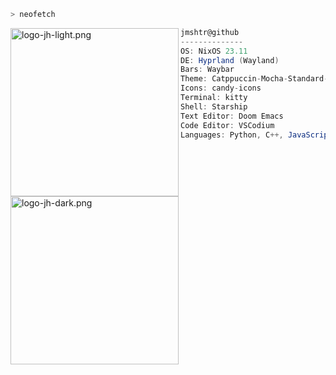 ```zsh
> neofetch
```

<img align="left" src="https://github.com/jmshtr.png#gh-light-mode-only" alt="logo-jh-light.png" width="269"/>
<img align="left" src="https://github.com/jmshtrive.png#gh-dark-mode-only" alt="logo-jh-dark.png" width="269"/>

```csharp
jmshtr@github
--------------
OS: NixOS 23.11
DE: Hyprland (Wayland)
Bars: Waybar
Theme: Catppuccin-Mocha-Standard-Mauve-Dark
Icons: candy-icons
Terminal: kitty
Shell: Starship
Text Editor: Doom Emacs
Code Editor: VSCodium
Languages: Python, C++, JavaScript (TypeScript)
```
<!--
```zsh
> coding-stats --weekly
```
-->
<!--START_SECTION:waka-->
<!--END_SECTION:waka-->

